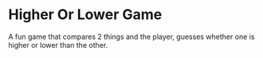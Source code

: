 # Higher Or Lower Game
A fun game that compares 2 things and the player, guesses whether one is higher or lower than the other.
